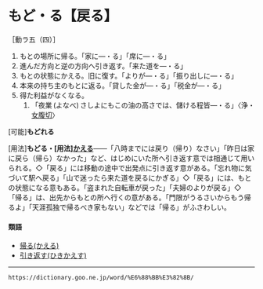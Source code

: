 # もど・る【戻る】

［動ラ五（四）］
1. もとの場所に帰る。「家に―・る」「席に―・る」
2. 進んだ方向と逆の方向へ引き返す。「来た道を―・る」
3. もとの状態にかえる。旧に復す。「よりが―・る」「振り出しに―・る」
4. 本来の持ち主のもとに返る。「貸した金が―・る」「税金が―・る」
5. 得た利益がなくなる。    
    1.  「夜業 (よなべ) さしよにもこの油の高さでは、儲ける程皆―・る」〈浄・[女腹切](https://dictionary.goo.ne.jp/word/%E9%95%B7%E7%94%BA%E5%A5%B3%E8%85%B9%E5%88%87/#jn-163372)〉
        

\[可能\]**もどれる**

\[用法\]**もどる・\[用法\][かえる](https://dictionary.goo.ne.jp/word/%E5%B8%B0%E3%82%8B/#jn-37510)**――「八時までには戻り（帰り）なさい」「昨日は家に戻ら（帰ら）なかった」など、はじめにいた所へ引き返す意では相通じて用いられる。◇「戻る」には移動の途中で出発点に引き返す意がある。「忘れ物に気づいて駅へ戻る」「山で迷ったら来た道を戻るにかぎる」◇「戻る」には、もとの状態になる意もある。「盗まれた自転車が戻った」「夫婦のよりが戻る」◇「帰る」は、出先からもとの所へ行くの意がある。「門限がうるさいからもう帰るよ」「天涯孤独で帰るべき家もない」などでは「帰る」がふさわしい。

#### 類語

-   [帰る(かえる)](https://dictionary.goo.ne.jp/word/%E5%B8%B0%E3%82%8B/#jn-37510)
-   [引き返す(ひきかえす)](https://dictionary.goo.ne.jp/word/%E5%BC%95%E8%BF%94%E3%81%99/#jn-183678)

---
`https://dictionary.goo.ne.jp/word/%E6%88%BB%E3%82%8B/`